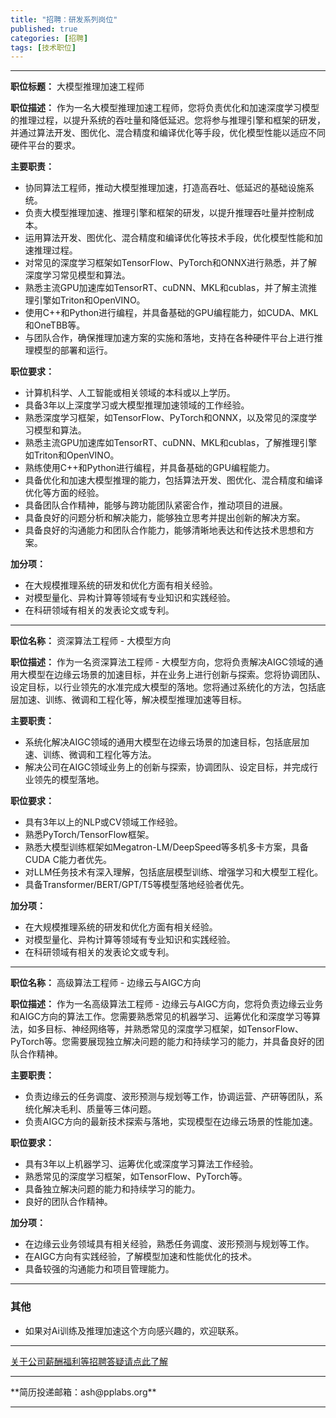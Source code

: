 ```yaml
---
title: "招聘：研发系列岗位"
published: true
categories: [招聘]
tags: [技术职位]
---
```


<hr>

**职位标题：** 大模型推理加速工程师

**职位描述：**
作为一名大模型推理加速工程师，您将负责优化和加速深度学习模型的推理过程，以提升系统的吞吐量和降低延迟。您将参与推理引擎和框架的研发，并通过算法开发、图优化、混合精度和编译优化等手段，优化模型性能以适应不同硬件平台的要求。

**主要职责：**
- 协同算法工程师，推动大模型推理加速，打造高吞吐、低延迟的基础设施系统。
- 负责大模型推理加速、推理引擎和框架的研发，以提升推理吞吐量并控制成本。
- 运用算法开发、图优化、混合精度和编译优化等技术手段，优化模型性能和加速推理过程。
- 对常见的深度学习框架如TensorFlow、PyTorch和ONNX进行熟悉，并了解深度学习常见模型和算法。
- 熟悉主流GPU加速库如TensorRT、cuDNN、MKL和cublas，并了解主流推理引擎如Triton和OpenVINO。
- 使用C++和Python进行编程，并具备基础的GPU编程能力，如CUDA、MKL和OneTBB等。
- 与团队合作，确保推理加速方案的实施和落地，支持在各种硬件平台上进行推理模型的部署和运行。

**职位要求：**
- 计算机科学、人工智能或相关领域的本科或以上学历。
- 具备3年以上深度学习或大模型推理加速领域的工作经验。
- 熟悉深度学习框架，如TensorFlow、PyTorch和ONNX，以及常见的深度学习模型和算法。
- 熟悉主流GPU加速库如TensorRT、cuDNN、MKL和cublas，了解推理引擎如Triton和OpenVINO。
- 熟练使用C++和Python进行编程，并具备基础的GPU编程能力。
- 具备优化和加速大模型推理的能力，包括算法开发、图优化、混合精度和编译优化等方面的经验。
- 具备团队合作精神，能够与跨功能团队紧密合作，推动项目的进展。
- 具备良好的问题分析和解决能力，能够独立思考并提出创新的解决方案。
- 具备良好的沟通能力和团队合作能力，能够清晰地表达和传达技术思想和方案。

**加分项：**
- 在大规模推理系统的研发和优化方面有相关经验。
- 对模型量化、异构计算等领域有专业知识和实践经验。
- 在科研领域有相关的发表论文或专利。


<hr>

**职位名称：** 资深算法工程师 - 大模型方向

**职位描述：**
作为一名资深算法工程师 - 大模型方向，您将负责解决AIGC领域的通用大模型在边缘云场景的加速目标，并在业务上进行创新与探索。您将协调团队、设定目标，以行业领先的水准完成大模型的落地。您将通过系统化的方法，包括底层加速、训练、微调和工程化等，解决模型推理加速等目标。

**主要职责：**
- 系统化解决AIGC领域的通用大模型在边缘云场景的加速目标，包括底层加速、训练、微调和工程化等方法。
- 解决公司在AIGC领域业务上的创新与探索，协调团队、设定目标，并完成行业领先的模型落地。

**职位要求：**
- 具有3年以上的NLP或CV领域工作经验。
- 熟悉PyTorch/TensorFlow框架。
- 熟悉大模型训练框架如Megatron-LM/DeepSpeed等多机多卡方案，具备CUDA C能力者优先。
- 对LLM任务技术有深入理解，包括底层模型训练、增强学习和大模型工程化。
- 具备Transformer/BERT/GPT/T5等模型落地经验者优先。

**加分项：**
- 在大规模推理系统的研发和优化方面有相关经验。
- 对模型量化、异构计算等领域有专业知识和实践经验。
- 在科研领域有相关的发表论文或专利。

<hr>

**职位名称：** 高级算法工程师 - 边缘云与AIGC方向

**职位描述：**
作为一名高级算法工程师 - 边缘云与AIGC方向，您将负责边缘云业务和AIGC方向的算法工作。您需要熟悉常见的机器学习、运筹优化和深度学习等算法，如多目标、神经网络等，并熟悉常见的深度学习框架，如TensorFlow、PyTorch等。您需要展现独立解决问题的能力和持续学习的能力，并具备良好的团队合作精神。

**主要职责：**
- 负责边缘云的任务调度、波形预测与规划等工作，协调运营、产研等团队，系统化解决毛利、质量等三体问题。
- 负责AIGC方向的最新技术探索与落地，实现模型在边缘云场景的性能加速。

**职位要求：**
- 具有3年以上机器学习、运筹优化或深度学习算法工作经验。
- 熟悉常见的深度学习框架，如TensorFlow、PyTorch等。
- 具备独立解决问题的能力和持续学习的能力。
- 良好的团队合作精神。

**加分项：**
- 在边缘云业务领域具有相关经验，熟悉任务调度、波形预测与规划等工作。
- 在AIGC方向有实践经验，了解模型加速和性能优化的技术。
- 具备较强的沟通能力和项目管理能力。

<hr>

### 其他
- 如果对Ai训练及推理加速这个方向感兴趣的，欢迎联系。

<hr>

[关于公司薪酬福利等招聘答疑请点此了解](https://www.ashma.info/2021/03/31/Q&A-of-hiring/)

<hr>
**简历投递邮箱：ash@pplabs.org**
<hr/>

